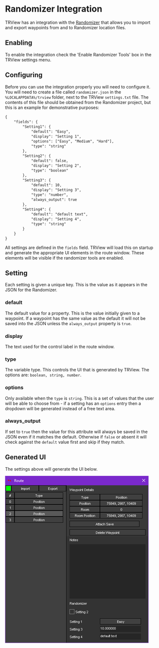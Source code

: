 # Randomizer Integration

TRView has an integration with the [Randomizer](https://github.com/DanzaG/TR2-Rando) that allows you to import and export waypoints from and to Randomizer location files.

## Enabling
To enable the integration check the 'Enable Randomizer Tools' box in the TRView settings menu.

## Configuring
Before you can use the integration properly you will need to configure it. You will need to create a file called `randomizer.json` in the `%LOCALAPPDATA%/trview` folder, next to the TRView `settings.txt` file. The contents of this file should be obtained from the Randomizer project, but this is an example for demonstrative purposes:

```
{
    "fields": {
        "Setting1": {
            "default": "Easy",
            "display": "Setting 1",
            "options": ["Easy", "Medium", "Hard"],
            "type": "string"
        },
        "Setting2": {
            "default": false,
            "display": "Setting 2",
            "type": "boolean"
        },
        "Setting3": {
            "default": 10,
            "display": "Setting 3",
            "type": "number",
            "always_output": true
        },
        "Setting4": {
            "default": "default text",
            "display": "Setting 4",
            "type": "string"
        }
    }
}
```

All settings are defined in the `fields` field. TRView will load this on startup and generate the appropriate UI elements in the route window. These elements will be visible if the randomizer tools are enabled.

## Setting
Each setting is given a unique key. This is the value as it appears in the JSON for the Randomizer.

### default
The default value for a property. This is the value initially given to a waypoint. If a waypoint has the same value as the default it will not be saved into the JSON unless the `always_output` property is `true`.

### display
The text used for the control label in the route window.

### type
The variable type. This controls the UI that is generated by TRView. The options are: `boolean, string, number`. 

### options
Only available when the `type` is `string`. This is a set of values that the user will be able to choose from - if a setting has an `options` entry then a dropdown will be generated instead of a free text area.

### always_output
If set to `true` then the value for this attribute will always be saved in the JSON even if it matches the default. Otherwise if `false` or absent it will check against the `default` value first and skip if they match.

## Generated UI
The settings above will generate the UI below.

![Screenshot](rando.png)